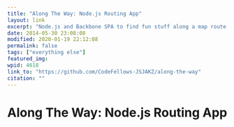 ```yaml
---
title: "Along The Way: Node.js Routing App"
layout: link
excerpt: "Node.js and Backbone SPA to find fun stuff along a map route. Collaborative project at Codefellows."
date: 2014-05-30 23:08:08
modified: 2020-01-19 22:12:08
permalink: false
tags: ["everything else"]
featured_img: 
wpid: 4618
link_to: "https://github.com/CodeFellows-JSJAKZ/along-the-way"
citation: ""
---
```


# Along The Way: Node.js Routing App

